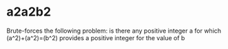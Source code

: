 # a2a2b2
 Brute-forces the following problem: is there any positive integer a for which (a^2)+(a^2)=(b^2) provides a positive integer for the value of b
